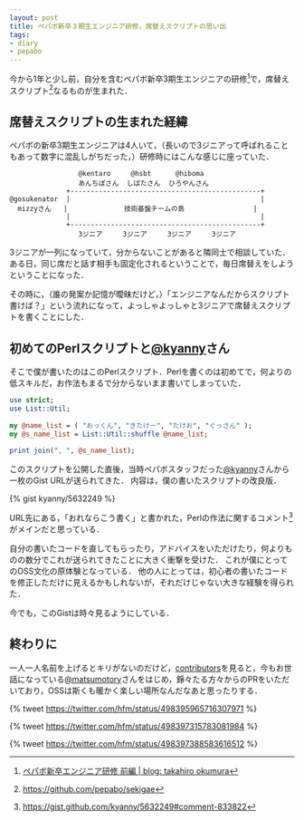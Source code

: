 ```yaml
---
layout: post
title: ペパボ新卒３期生エンジニア研修，席替えスクリプトの思い出
tags:
- diary
- pepabo
---
```

今から1年と少し前，自分を含むペパボ新卒3期生エンジニアの研修[^1]で，席替えスクリプト[^2]なるものが生まれた．

## 席替えスクリプトの生まれた経緯

ペパボの新卒3期生エンジニアは4人いて，（長いので3ジニアって呼ばれることもあって数字に混乱しがちだった，）研修時にはこんな感じに座っていた．

```
                 @kentaro     @hsbt      @hiboma
                 あんちぽさん  しばたさん  ひろやんさん
              +-----------------------------------------------+
@gosukenator  |                                               |
  mizzyさん   |              技術基盤チームの島                 |
              |                                               |
              +-----------------------------------------------+
                 3ジニア     3ジニア     3ジニア     3ジニア
```

3ジニアが一列になっていて，分からないことがあると隣同士で相談していた．ある日，同じ席だと話す相手も固定化されるということで，毎日席替えをしようということになった．

その時に，（誰の発案か記憶が曖昧だけど，）「エンジニアなんだからスクリプト書けば？」という流れになって，よっしゃよっしゃと3ジニアで席替えスクリプトを書くことにした．

## 初めてのPerlスクリプトと[@kyanny](https://twitter.com/kyanny)さん

そこで僕が書いたのはこのPerlスクリプト．Perlを書くのは初めてで，何よりの低スキルだ，お作法もまるで分からないまま書いてしまっていた．

```perl
use strict;
use List::Util;
 
my @name_list = ( "おっくん", "きたけー", "たけお", "ぐっさん" );
my @s_name_list = List::Util::shuffle @name_list;
 
print join(", ", @s_name_list);
```

このスクリプトを公開した直後，当時ペパボスタッフだった[@kyanny](https://twitter.com/kyanny)さんから一枚のGist URLが送られてきた．
内容は，僕の書いたスクリプトの改良版．

{% gist kyanny/5632249 %}

URL先にある，「おれならこう書く」と書かれた，Perlの作法に関するコメント[^3]がメインだと思っている．

自分の書いたコードを直してもらったり，アドバイスをいただけたり，何よりものの数分でこれが送られてきたことに大きく衝撃を受けた．
これが僕にとってのOSS文化の原体験となっている．
他の人にとっては，初心者の書いたコードを修正しただけに見えるかもしれないが，それだけじゃない大きな経験を得られた．

今でも，このGistは時々見るようにしている．

## 終わりに

一人一人名前を上げるとキリがないのだけど，[contributors](https://github.com/pepabo/sekigae/graphs/contributors)を見ると，今もお世話になっている[@matsumotory](https://twitter.com/matsumotory)さんをはじめ，錚々たる方々からのPRをいただいており，OSSは斯くも暖かく楽しい場所なんだなあと思ったりする．

{% tweet https://twitter.com/hfm/status/498395965716307971 %}

{% tweet https://twitter.com/hfm/status/498397315783081984 %}

{% tweet https://twitter.com/hfm/status/498397388583616512 %}

[^1]: [ペパボ新卒エンジニア研修 前編 | blog: takahiro okumura](http://blog.hifumi.info/2013/12/31/rails-tutorial/)
[^2]: https://github.com/pepabo/sekigae
[^3]: https://gist.github.com/kyanny/5632249#comment-833822
